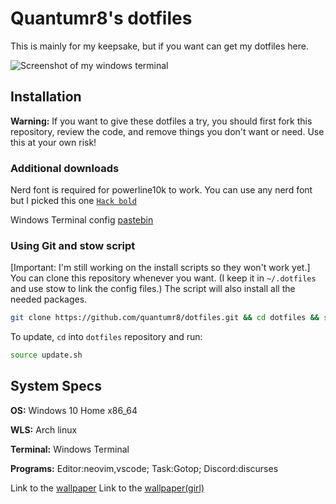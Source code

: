 # Quantumr8's dotfiles

This is mainly for my keepsake, but if you want can get my dotfiles here.

![Screenshot of my windows terminal](https://i.imgur.com/jQ9EOZ2.png)

## Installation

**Warning:** If you want to give these dotfiles a try, you should first fork this repository, review the code, and remove things you don't want or need. Use this at your own risk!


### Additional downloads
Nerd font is required for powerline10k to work. You can use any nerd font but I picked this one [`Hack bold`](https://github.com/ryanoasis/nerd-fonts/blob/master/patched-fonts/Hack/Bold/complete/Hack%20Bold%20Nerd%20Font%20Complete.ttf)

Windows Terminal config [pastebin](https://pastebin.com/X2GbRtD8)

### Using Git and stow script

[Important: I'm still working on the install scripts so they won't work yet.] You can clone this repository whenever you want. (I keep it in `~/.dotfiles` and use stow to link the config files.) The script will also install all the needed packages.


```bash
git clone https://github.com/quantumr8/dotfiles.git && cd dotfiles && source install.sh
```

To update, `cd` into `dotfiles` repository and run:

```bash
source update.sh
```


## System Specs

**OS:** Windows 10 Home x86_64

**WLS:** Arch linux

**Terminal:** Windows Terminal

**Programs:** Editor:neovim,vscode; Task:Gotop; Discord:discurses

Link to the [wallpaper](https://wallhaven.cc/w/r2okx1)
Link to the [wallpaper(girl)](https://wallhaven.cc/w/lqlmml)

